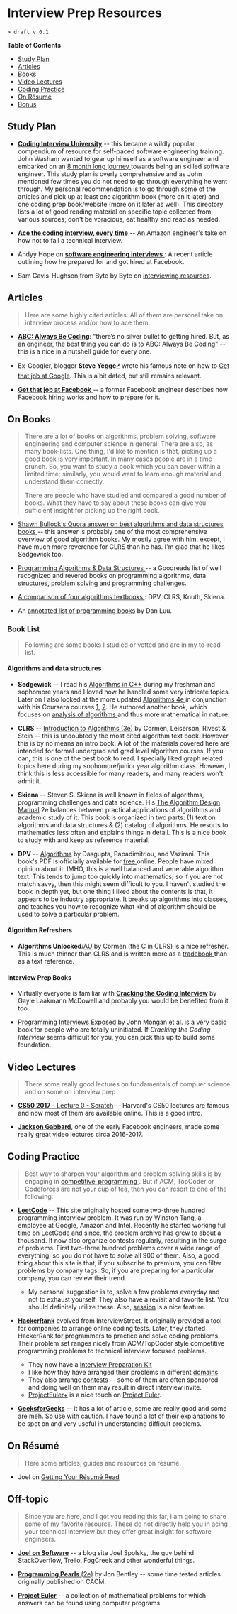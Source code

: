 Interview Prep Resources
========================
`> draft v 0.1`

**Table of Contents**
- [Study Plan](#study-Plan)
- [Articles](#articles)
- [Books](#on-books)
- [Video Lectures](#video-lectures)
- [Coding Practice](#coding-practice)
- [On Résumé](#on-resume)
- [Bonus](#off-topic)


## Study Plan
- **[Coding Interview University](https://github.com/jwasham/coding-interview-university)** -- this became a wildly 
popular compendium of resource for self-paced software engineering training. John Washam wanted to gear up himself 
as a software engineer and embarked on an [8 month long journey
](https://medium.freecodecamp.org/why-i-studied-full-time-for-8-months-for-a-google-interview-cc662ce9bb13) 
towards being an skilled software engineer. This study plan is overly comprehensive and as John mentioned few times 
you do not need to go through everything he went through. My personal recommendation is to go through some of the 
articles and pick up at least one algorithm book (more on it later) and one coding prep book/website (more on it later 
as well). This directory lists a lot of good reading material on specific topic collected from various sources; don't be 
voracious, eat healthy and read as needed. 

- [**Ace the coding interview, every time**
](https://medium.com/@nickciubotariu/ace-the-coding-interview-every-time-d169ce1fd3fc) -- An Amazon engineer's take on
how not to fail a technical interview. 

- Andyy Hope on [**software engineering interviews**
](https://medium.freecodecamp.org/software-engineering-interviews-744380f4f2af): A recent article outlining how he 
prepared for and got hired at Facebook. 

- Sam Gavis-Hughson from Byte by Byte on [interviewing resources](https://www.byte-by-byte.com/interviewing-resources/).
 

## Articles
> Here are some highly cited articles. All of them are personal take on interview process and/or how to ace them. 

- [**ABC: Always Be Coding**](https://medium.com/always-be-coding/abc-always-be-coding-d5f8051afce2): "there’s no silver bullet to getting 
hired. But, as an engineer, the best thing you can do is to ABC: Always Be Coding" -- this is a nice in a nutshell 
guide for every one. 

- Ex-Googler, blogger **Steve Yegge**[⭷](https://en.wikipedia.org/wiki/Steve_Yegge) wrote his famous note on how to 
[Get that job at Google](http://steve-yegge.blogspot.com/2008/03/get-that-job-at-google.html). This is a bit dated, 
but still remains relevant.

- [**Get that job at Facebook**
](https://www.facebook.com/notes/facebook-engineering/get-that-job-at-facebook/10150964382448920) -- a former Facebook
engineer describes how Facebook hiring works and how to prepare for it. 



## On Books
> There are a lot of books on algorithms, problem solving, software engineering and computer science in general. There 
are also, as many book-lists. One thing, I'd like to mention is that, picking up a good book is very important. In many
cases people are in a time crunch. So, you want to study a book which you can cover within a limited time; similarly,
you would want to learn enough material and understand them correctly. 
>
> There are people who have studied and compared a good number of books. What they have to say about these books can 
give you sufficient insight for  picking up the right book. 

- [Shawn Bullock's Quora answer on best algorithms and data structures books
](https://www.quora.com/What-are-the-best-books-on-algorithms-and-data-structures/answer/Shawn-Bullock-7) -- this 
answer is probably one of the most comprehensive overview of good algorithm books. My mostly agree with him, except, I 
have much more reverence for CLRS than he has. I'm glad that he likes Sedgewick too. 

- [Programming Algorithms & Data Structures
](https://www.goodreads.com/list/show/126971.Programming_Algorithms_Data_Structures) -- a Goodreads list of well 
recognized and revered books on programming algorithms, data structures, problem solving and programming challenges.

- [A comparison of four algorithms textbooks
](https://porgionesanke.wordpress.com/2016/07/11/a-comparison-of-four-algorithms-textbooks/): DPV, CLRS, Knuth, Skiena.
- An [annotated list of programming books](https://danluu.com/programming-books/) by Dan Luu.

### Book List
> Following are some books I studied or vetted and are in my to-read list.

#### Algorithms and data structures

- **Sedgewick** -- I read his [Algorithms in C++](http://a.co/d/9cUnqJI) during my freshman and sophomore years and I 
loved how he handled some very intricate topics. Later on I also looked at the more updated [Algorithms 4e
](http://a.co/d/0LDYqsh) in conjunction with his Coursera courses [1](https://www.coursera.org/learn/algorithms-part1), 
[2](https://www.coursera.org/learn/algorithms-part2). He authored another book, which focuses on [analysis of algorithms
](http://aofa.cs.princeton.edu/) and thus more mathematical in nature. 

- **CLRS** -- [Introduction to Algorithms (3e)](http://a.co/d/aVnF8Eu) by Cormen, Leiserson, Rivest & Stein -- this is 
undoubtedly the most cited algorithm text book. However this is by no means an intro book. A lot of the materials 
covered here are intended for formal undergrad and grad level algorithm courses. If you can, this is one of the best 
book to read. I specially liked graph related topics here during my sophomore/junior year algorithm class. However, I 
think this is less accessible for many readers, and many readers won't admit it. 

- **Skiena** -- Steven S. Skiena is well known in fields of algorithms, programming challenges and data science. His 
[The Algorithm Design Manual](http://www.algorist.com/) 2e balances between practical applications of algorithms and 
academic study of it. This book is organized in two parts: (1) text on algorithms and data structures & (2) catalog of 
algorithms. He resorts to mathematics less often and explains things in detail. This is a nice book to study with and 
keep as reference material. 

- **DPV** -- [Algorithms](http://cseweb.ucsd.edu/~dasgupta/book/index.html) by Dasgupta, Papadimitriou, and Vazirani. 
This book's PDF is officially available for [free
](http://algorithmics.lsi.upc.edu/docs/Dasgupta-Papadimitriou-Vazirani.pdf) online. People have mixed opinion about it. 
IMHO, this is a well balanced and venerable algorithm text. This tends to jump too quickly into mathematics; so if you 
are not match savvy, then this might seem difficult to you. I haven't studied the book in depth yet, but one thing I 
liked about the contents is that, it appears to be industry appropriate. It breaks up algorithms into classes, 
and teaches you how to recognize what kind of algorithm should be used to solve a particular problem.

#### Algorithm Refreshers

- **Algorithms Unlocked**/[AU](http://a.co/d/egtBmR0) by Cormen (the C in CLRS) is a nice refresher. This is much 
thinner than CLRS and is written more as a [tradebook
](https://www.quora.com/Whats-the-difference-between-algorithm-books-CLRS-and-the-Algorithms-Unlocked/answers/7930807) 
than as a text reference. 

#### Interview Prep Books

- Virtually everyone is familiar with [**Cracking the Coding Interview**](http://a.co/d/73OhN0n) by Gayle Laakmann 
McDowell and probably you would be benefited from it too. 

- [Programming Interviews Exposed](http://a.co/d/67c44hm) by John Mongan et al. is a very basic book for people who are
totally uninitiated. If *Cracking the Coding Interview* seems difficult for you, you can pick this up to build some 
foundation.



## Video Lectures

> There some really good lectures on fundamentals of compuer science and on some on interview prep

- [**CS50 2017** - Lecture 0 - Scratch](https://www.youtube.com/watch?v=y62zj9ozPOM) -- Harvard's CS50 lectures are 
famous and now most of them are available online. This is a good intro. 

- [**Jackson Gabbard**](https://www.youtube.com/channel/UCcdCkJKXlRoXVD03eo-q8mQ/videos), one of the early Facebook 
engineers, made some really great video lectures circa 2016-2017.



## Coding Practice

> Best way to sharpen your algorithm and problem solving skills is by engaging in [competitive_programming
](https://en.wikipedia.org/wiki/Competitive_programming). But if ACM, TopCoder or Codeforces are not your cup of tea,
then you can resort to one of the following:

- [**LeetCode**](https://leetcode.com/problemset/all/) -- This site originally hosted some two-three hundred programming
interview problem. It was run by Winston Tang, a employee at Google, Amazon and Intel. Recently he started working 
full time on LeetCode and since, the problem archive has grew to about a thousand. It now also organize contests 
regularly, resulting in the surge of problems. First two-three hundred problems cover a wide range of everything; so you
do not have to solve all 900 of them. Also, a good thing about this site is that, if you subscribe to premium, you can 
filter problems by company tags. So, if you are preparing for a particular company, you can review their trend. 
  - My personal suggestion is to, solve a few problems everyday and not to exhaust yourself. They also have a revisit 
  and favorite list. You should definitely utilize these. Also, [session](https://leetcode.com/session/) is a nice 
  feature. 
  
- [**HackerRank**](https://www.hackerrank.com/) evolved from InterviewStreet. It originally provided a tool for 
companies to arrange online coding tests. Later, they started HackerRank for programmers to practice and solve coding
problems. Their problem set ranges nicely from ACM/TopCoder style competitive programming problems to technical 
interview focused problems. 
  - They now have a [Interview Preparation Kit](https://www.hackerrank.com/interview/interview-preparation-kit)
  - I like how they have arranged their problems in different [domains](https://www.hackerrank.com/domains/)
  - They also arrange [contests](https://www.hackerrank.com/contests) -- some of them are often sponsored and doing well
  on them may result in direct interview invite. 
  - [ProjectEuler+](https://www.hackerrank.com/contests/projecteuler/challenges?) is a nice touch on [Project 
  Euler](https://projecteuler.net). 
  
- [**GeeksforGeeks**](https://www.geeksforgeeks.org/) -- it has a lot of article, some are really good and some are meh.
So use with caution. I have found a lot of their explanations to be spot on and very useful in understanding difficult 
problems.  

## On Résumé
> Here some articles, guides and resources on résumé. 

- Joel on [Getting Your Résumé Read](https://www.joelonsoftware.com/2004/01/26/getting-your-resume-read/)



## Off-topic
> Since you are here, and I got you reading this far, I am going to share some of my favorite resource. These do not 
directly help you in acing your technical interview but they offer great insight for software engineers.

- [**Joel on Software**](https://www.joelonsoftware.com/) -- a blog site Joel Spolsky, the guy behind StackOverflow, 
Trello, FogCreek and other wonderful things. 

- [**Programming Pearls** (2e)](http://a.co/d/dVi3IYb) by Jon Bentley -- some time tested articles originally published 
on CACM. 

- [**Project Euler**](https://projecteuler.net) -- a collection of mathematical problems for which answers can be found
using computer programs. 
